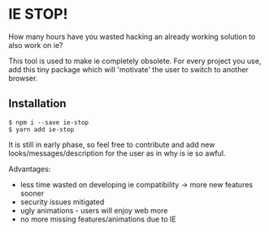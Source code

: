 # IE STOP!

How many hours have you wasted hacking an already working solution to also work on ie?

This tool is used to make ie completely obsolete. For every project you use, add this tiny package which will 'motivate' the user to switch to another browser.

## Installation

```shell
$ npm i --save ie-stop
$ yarn add ie-stop
```

It is still in early phase, so feel free to contribute and add new looks/messages/description for the user as in why is ie so awful.

Advantages:
- less time wasted on developing ie compatibility -> more new features sooner
- security issues mitigated
- ugly animations - users will enjoy web more
- no more missing features/animations due to IE

